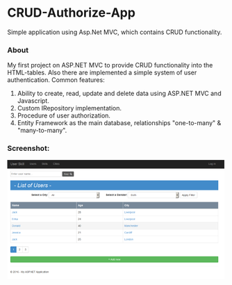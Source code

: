 # CRUD-Authorize-App
Simple application using Asp.Net MVC, which contains CRUD functionality.

### About

My first project on ASP.NET MVC to provide CRUD functionality into the HTML-tables. Also there are implemented a simple system of user authentication. Common features: <br/>

<ol>
<li> Ability to create, read, update and delete data using ASP.NET MVC and Javascript. </li>
<li> Custom IRepository implementation. </li>
<li> Procedure of user authorization. </li>
<li> Entity Framework as the main database, relationships "one-to-many" & "many-to-many". </li>
</ol>  

### Screenshot:

<img src="previews/asp_net_proj.png" alt="asp net mvc training project" />
